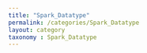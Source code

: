```yaml
---
title: "Spark_Datatype"
permalink: /categories/Spark_Datatype
layout: category
taxonomy : Spark_Datatype
---
```

